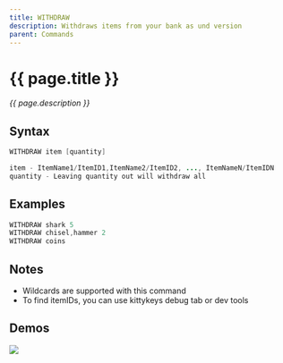 ```yaml
---
title: WITHDRAW
description: Withdraws items from your bank as und version
parent: Commands
---
```


# {{ page.title }}

_{{ page.description }}_

## Syntax

```java
WITHDRAW item [quantity] 

item - ItemName1/ItemID1,ItemName2/ItemID2, ..., ItemNameN/ItemIDN
quantity - Leaving quantity out will withdraw all
```

## Examples

```java
WITHDRAW shark 5
WITHDRAW chisel,hammer 2
WITHDRAW coins
```

## Notes

- Wildcards are supported with this command
- To find itemIDs, you can use kittykeys debug tab or dev tools

## Demos

![](https://i.imgur.com/MJftNNl.gif)

